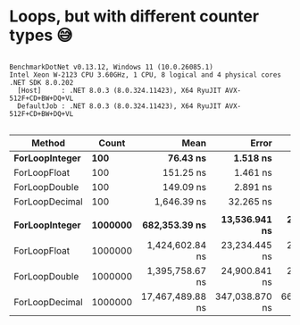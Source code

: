 # Loops, but with different counter types 😅




```

BenchmarkDotNet v0.13.12, Windows 11 (10.0.26085.1)
Intel Xeon W-2123 CPU 3.60GHz, 1 CPU, 8 logical and 4 physical cores
.NET SDK 8.0.202
  [Host]     : .NET 8.0.3 (8.0.324.11423), X64 RyuJIT AVX-512F+CD+BW+DQ+VL
  DefaultJob : .NET 8.0.3 (8.0.324.11423), X64 RyuJIT AVX-512F+CD+BW+DQ+VL


```
| Method         | Count   | Mean             | Error          | StdDev         | Median           | Ratio | RatioSD |
|--------------- |-------- |-----------------:|---------------:|---------------:|-----------------:|------:|--------:|
| **ForLoopInteger** | **100**     |         **76.43 ns** |       **1.518 ns** |       **3.607 ns** |         **75.15 ns** |  **1.00** |    **0.00** |
| ForLoopFloat   | 100     |        151.25 ns |       1.461 ns |       1.220 ns |        151.25 ns |  2.03 |    0.07 |
| ForLoopDouble  | 100     |        149.09 ns |       2.891 ns |       2.704 ns |        148.09 ns |  2.00 |    0.08 |
| ForLoopDecimal | 100     |      1,646.39 ns |      32.265 ns |      64.437 ns |      1,613.45 ns | 21.40 |    1.35 |
|                |         |                  |                |                |                  |       |         |
| **ForLoopInteger** | **1000000** |    **682,353.39 ns** |  **13,536.941 ns** |  **27,034.734 ns** |    **682,369.38 ns** |  **1.00** |    **0.00** |
| ForLoopFloat   | 1000000 |  1,424,602.84 ns |  23,234.445 ns |  21,733.515 ns |  1,425,588.67 ns |  2.09 |    0.11 |
| ForLoopDouble  | 1000000 |  1,395,758.67 ns |  24,900.841 ns |  23,292.262 ns |  1,392,506.25 ns |  2.05 |    0.10 |
| ForLoopDecimal | 1000000 | 17,467,489.88 ns | 347,038.870 ns | 668,626.084 ns | 17,414,279.69 ns | 25.62 |    1.61 |

